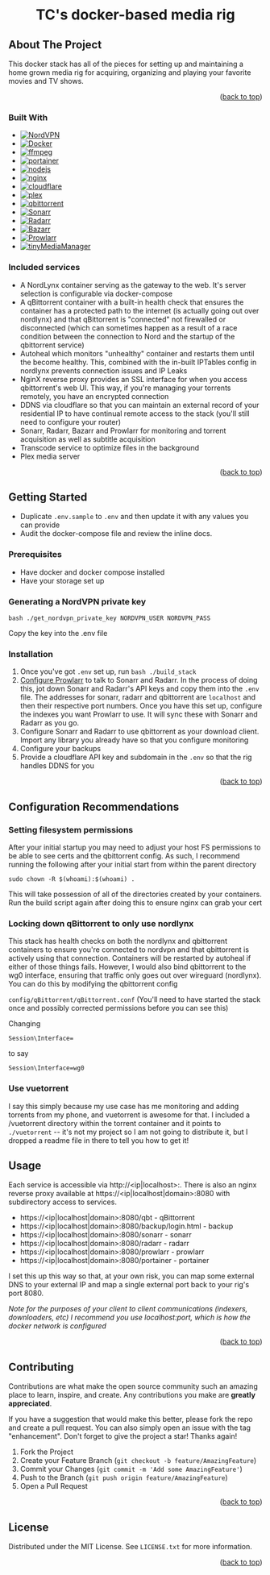 <a name="readme-top"></a>

<h1 align="center">TC's docker-based media rig</h1>

<!-- ABOUT THE PROJECT -->

## About The Project

This docker stack has all of the pieces for setting up and maintaining a home grown media rig for acquiring, organizing and playing your favorite movies and TV shows.

<p align="right">(<a href="#readme-top">back to top</a>)</p>

### Built With

- [![NordVPN][nordvpn]][nordvpn-url]
- [![Docker][docker]][docker-url]
- [![ffmpeg][ffmpeg]][ffmpeg-url]
- [![portainer][portainer]][portainer-url]
- [![nodejs][nodejs]][nodejs-url]
- [![nginx][nginx]][nginx-url]
- [![cloudflare][cloudflare]][cloudflare-url]
- [![plex][plex]][plex-url]
- [![qbittorrent][qbittorrent]][qbittorrent-url]
- [![Sonarr][sonarr]][sonarr-url]
- [![Radarr][radarr]][radarr-url]
- [![Bazarr][bazarr]][bazarr-url]
- [![Prowlarr][prowlarr]][prowlarr-url]
- [![tinyMediaManager][tinymediamanager]][tinymediamanager-url]


### Included services

- A NordLynx container serving as the gateway to the web. It's server selection is configurable via docker-compose
- A qBittorrent container with a built-in health check that ensures the container has a protected path to the internet (is actually going out over nordlynx) and that qBittorrent is "connected" not firewalled or disconnected (which can sometimes happen as a result of a race condition between the connection to Nord and the startup of the qbittorrent service)
- Autoheal which monitors "unhealthy" container and restarts them until the become healthy. This, combined with the in-built IPTables config in nordlynx prevents connection issues and IP Leaks
- NginX reverse proxy provides an SSL interface for when you access qbittorrent's web UI. This way, if you're managing your torrents remotely, you have an encrypted connection
- DDNS via cloudflare so that you can maintain an external record of your residential IP to have continual remote access to the stack (you'll still need to configure your router)
- Sonarr, Radarr, Bazarr and Prowlarr for monitoring and torrent acquisition as well as subtitle acquisition
- Transcode service to optimize files in the background
- Plex media server

<p align="right">(<a href="#readme-top">back to top</a>)</p>

<!-- GETTING STARTED -->

## Getting Started

- Duplicate `.env.sample` to `.env` and then update it with any values you can provide
- Audit the docker-compose file and review the inline docs.

### Prerequisites

- Have docker and docker compose installed
- Have your storage set up

### Generating a NordVPN private key

```
bash ./get_nordvpn_private_key NORDVPN_USER NORDVPN_PASS
```

Copy the key into the .env file

### Installation

1. Once you've got `.env` set up, run `bash ./build_stack`
2. [Configure Prowlarr](https://quickbox.io/knowledge-base/v2/applications/prowlarr/connect-prowlarr-to-sonarr/) to talk to Sonarr and Radarr. In the process of doing this, jot down Sonarr and Radarr's API keys and copy them into the `.env` file. The addresses for sonarr, radarr and qbittorrent are `localhost` and then their respective port numbers. Once you have this set up, configure the indexes you want Prowlarr to use. It will sync these with Sonarr and Radarr as you go.
3. Configure Sonarr and Radarr to use qbittorrent as your download client. Import any library you already have so that you configure monitoring
4. Configure your backups
5. Provide a cloudflare API key and subdomain in the `.env` so that the rig handles DDNS for you

<p align="right">(<a href="#readme-top">back to top</a>)</p>

## Configuration Recommendations

### Setting filesystem permissions

After your initial startup you may need to adjust your host FS permissions to be able to see certs and the qbittorrent config. As such, I recommend running the following after your initial start from within the parent directory

```
sudo chown -R $(whoami):$(whoami) .
```

This will take possession of all of the directories created by your containers. Run the build script again after doing this to ensure nginx can grab your cert

### Locking down qBittorrent to only use nordlynx

This stack has health checks on both the nordlynx and qbittorrent containers to ensure you're connected to nordvpn and that qbittorrent is actively using that connection. Containers will be restarted by autoheal if either of those things fails. However, I would also bind qbittorrent to the wg0 interface, ensuring that traffic only goes out over wireguard (nordlynx). You can do this by modifying the qbittorrent config

`config/qBittorrent/qBittorrent.conf` (You'll need to have started the stack once and possibly corrected permissions before you can see this)

Changing

```
Session\Interface=
```

to say

```
Session\Interface=wg0
```

### Use vuetorrent

I say this simply because my use case has me monitoring and adding torrents from my phone, and vuetorrent is awesome for that. I included a /vuetorrent directory within the torrent container and it points to `./vuetorrent` -- it's not my project so I am not going to distribute it, but I dropped a readme file in there to tell you how to get it!

<!-- USAGE EXAMPLES -->

## Usage

Each service is accessible via http://<ip|localhost>:<service-port>. There is also an nginx reverse proxy available at https://<ip|localhost|domain>:8080 with subdirectory access to services.

- https://<ip|localhost|domain>:8080/qbt - qBittorrent
- https://<ip|localhost|domain>:8080/backup/login.html - backup
- https://<ip|localhost|domain>:8080/sonarr - sonarr
- https://<ip|localhost|domain>:8080/radarr - radarr
- https://<ip|localhost|domain>:8080/prowlarr - prowlarr
- https://<ip|localhost|domain>:8080/portainer - portainer

I set this up this way so that, at your own risk, you can map some external DNS to your external IP and map a single external port back to your rig's port 8080.

_Note for the purposes of your client to client communications (indexers, downloaders, etc) I recommend you use localhost:port, which is how the docker network is configured_

<p align="right">(<a href="#readme-top">back to top</a>)</p>

<!-- CONTRIBUTING -->

## Contributing

Contributions are what make the open source community such an amazing place to learn, inspire, and create. Any contributions you make are **greatly appreciated**.

If you have a suggestion that would make this better, please fork the repo and create a pull request. You can also simply open an issue with the tag "enhancement".
Don't forget to give the project a star! Thanks again!

1. Fork the Project
2. Create your Feature Branch (`git checkout -b feature/AmazingFeature`)
3. Commit your Changes (`git commit -m 'Add some AmazingFeature'`)
4. Push to the Branch (`git push origin feature/AmazingFeature`)
5. Open a Pull Request

<p align="right">(<a href="#readme-top">back to top</a>)</p>

<!-- LICENSE -->

## License

Distributed under the MIT License. See `LICENSE.txt` for more information.

<p align="right">(<a href="#readme-top">back to top</a>)</p>

<!-- CONTACT -->

<!-- MARKDOWN LINKS & IMAGES -->
<!-- https://www.markdownguide.org/basic-syntax/#reference-style-links -->

[nordvpn]: https://img.shields.io/badge/nordvpn-000000?style=for-the-badge&logo=nordvpn&logoColor=white
[nordvpn-url]: https://nordvpn.com/
[sonarr]: https://img.shields.io/badge/sonarr-000000?style=for-the-badge&logo=sonarr&logoColor=white
[sonarr-url]: https://sonarr.tv/
[radarr]: https://img.shields.io/badge/radarr-000000?style=for-the-badge&logo=radarr&logoColor=white
[radarr-url]: https://radarr.video/
[bazarr]: https://img.shields.io/badge/bazarr-000000?style=for-the-badge&logo=bazarr&logoColor=white
[bazarr-url]: https://www.bazarr.media/
[prowlarr]: https://img.shields.io/badge/prowlarr-000000?style=for-the-badge&logo=prowlarr&logoColor=white
[prowlarr-url]: https://prowlarr.com/
[qbittorrent]: https://img.shields.io/badge/qbittorrent-000000?style=for-the-badge&logo=qbittorrent&logoColor=white
[qbittorrent-url]: https://www.qbittorrent.org/
[tinymediamanager]: https://img.shields.io/badge/tinymediamanager-000000?style=for-the-badge&logo=tinymediamanager&logoColor=white
[tinymediamanager-url]: https://www.tinymediamanager.org/
[docker]: https://img.shields.io/badge/docker-000000?style=for-the-badge&logo=docker&logoColor=white
[docker-url]: https://www.docker.com/
[ffmpeg]: https://img.shields.io/badge/ffmpeg-000000?style=for-the-badge&logo=ffmpeg&logoColor=white
[ffmpeg-url]: https://ffmpeg.org/
[portainer]: https://img.shields.io/badge/portainer-000000?style=for-the-badge&logo=portainer&logoColor=white
[portainer-url]: https://www.portainer.io/
[nodejs]: https://img.shields.io/badge/node.js-000000?style=for-the-badge&logo=nodedotjs&logoColor=white
[nodejs-url]: https://nodejs.org/en/
[nginx]: https://img.shields.io/badge/nginx-000000?style=for-the-badge&logo=nginx&logoColor=white
[nginx-url]: https://www.nginx.com/
[cloudflare]: https://img.shields.io/badge/cloudflare-000000?style=for-the-badge&logo=cloudflare&logoColor=white
[cloudflare-url]: https://www.cloudflare.com/
[plex]: https://img.shields.io/badge/plex%20media%20server-000000?style=for-the-badge&logo=plex&logoColor=white
[plex-url]: https://www.plex.tv/
